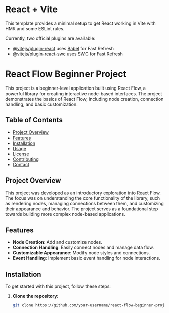 # React + Vite

This template provides a minimal setup to get React working in Vite with HMR and some ESLint rules.

Currently, two official plugins are available:

- [@vitejs/plugin-react](https://github.com/vitejs/vite-plugin-react/blob/main/packages/plugin-react/README.md) uses [Babel](https://babeljs.io/) for Fast Refresh
- [@vitejs/plugin-react-swc](https://github.com/vitejs/vite-plugin-react-swc) uses [SWC](https://swc.rs/) for Fast Refresh

# React Flow Beginner Project

This project is a beginner-level application built using React Flow, a powerful library for creating interactive node-based interfaces. The project demonstrates the basics of React Flow, including node creation, connection handling, and basic customization.

## Table of Contents
- [Project Overview](#project-overview)
- [Features](#features)
- [Installation](#installation)
- [Usage](#usage)
- [License](#license)
- [Contributing](#contributing)
- [Contact](#contact)

## Project Overview
This project was developed as an introductory exploration into React Flow. The focus was on understanding the core functionality of the library, such as rendering nodes, managing connections between them, and customizing their appearance and behavior. The project serves as a foundational step towards building more complex node-based applications.

## Features
- **Node Creation**: Add and customize nodes.
- **Connection Handling**: Easily connect nodes and manage data flow.
- **Customizable Appearance**: Modify node styles and connections.
- **Event Handling**: Implement basic event handling for node interactions.

## Installation

To get started with this project, follow these steps:

1. **Clone the repository:**
   ```bash
   git clone https://github.com/your-username/react-flow-beginner-project.git
